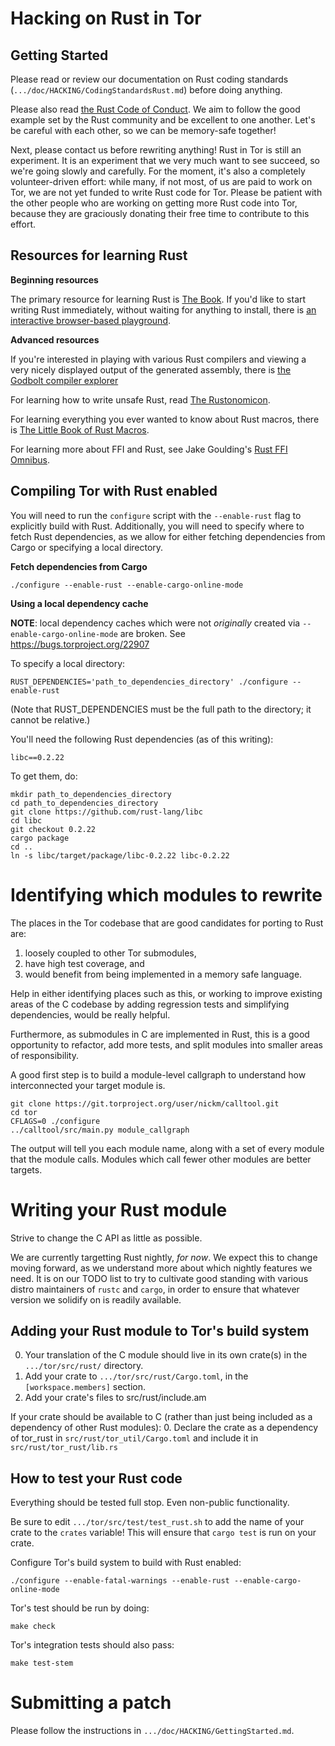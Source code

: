 
 Hacking on Rust in Tor
========================

 Getting Started
-----------------

Please read or review our documentation on Rust coding standards
(`.../doc/HACKING/CodingStandardsRust.md`) before doing anything.

Please also read
[the Rust Code of Conduct](https://www.rust-lang.org/en-US/conduct.html). We aim
to follow the good example set by the Rust community and be excellent to one
another.  Let's be careful with each other, so we can be memory-safe together!

Next, please contact us before rewriting anything!  Rust in Tor is still an
experiment.  It is an experiment that we very much want to see succeed, so we're
going slowly and carefully.  For the moment, it's also a completely
volunteer-driven effort: while many, if not most, of us are paid to work on Tor,
we are not yet funded to write Rust code for Tor.  Please be patient with the
other people who are working on getting more Rust code into Tor, because they
are graciously donating their free time to contribute to this effort.

 Resources for learning Rust
-----------------------------

**Beginning resources**

The primary resource for learning Rust is
[The Book](https://doc.rust-lang.org/book/).  If you'd like to start writing
Rust immediately, without waiting for anything to install, there is
[an interactive browser-based playground](https://play.rust-lang.org/).

**Advanced resources**

If you're interested in playing with various Rust compilers and viewing a very
nicely displayed output of the generated assembly, there is
[the Godbolt compiler explorer](https://rust.godbolt.org/)

For learning how to write unsafe Rust, read
[The Rustonomicon](https://doc.rust-lang.org/nomicon/).

For learning everything you ever wanted to know about Rust macros, there is
[The Little Book of Rust Macros](https://danielkeep.github.io/tlborm/book/index.html).

For learning more about FFI and Rust, see Jake Goulding's
[Rust FFI Omnibus](http://jakegoulding.com/rust-ffi-omnibus/).

 Compiling Tor with Rust enabled
---------------------------------

You will need to run the `configure` script with the `--enable-rust` flag to
explicitly build with Rust. Additionally, you will need to specify where to
fetch Rust dependencies, as we allow for either fetching dependencies from Cargo
or specifying a local directory.

**Fetch dependencies from Cargo**

    ./configure --enable-rust --enable-cargo-online-mode

**Using a local dependency cache**

**NOTE**: local dependency caches which were not *originally* created via
  `--enable-cargo-online-mode` are broken. See https://bugs.torproject.org/22907

To specify a local directory:

    RUST_DEPENDENCIES='path_to_dependencies_directory' ./configure --enable-rust

(Note that RUST_DEPENDENCIES must be the full path to the directory; it cannot
be relative.)

You'll need the following Rust dependencies (as of this writing):

    libc==0.2.22

To get them, do:

    mkdir path_to_dependencies_directory
    cd path_to_dependencies_directory
    git clone https://github.com/rust-lang/libc
    cd libc
    git checkout 0.2.22
    cargo package
    cd ..
    ln -s libc/target/package/libc-0.2.22 libc-0.2.22


 Identifying which modules to rewrite
======================================

The places in the Tor codebase that are good candidates for porting to Rust are:

1. loosely coupled to other Tor submodules,
2. have high test coverage, and
3. would benefit from being implemented in a memory safe language.

Help in either identifying places such as this, or working to improve existing
areas of the C codebase by adding regression tests and simplifying dependencies,
would be really helpful.

Furthermore, as submodules in C are implemented in Rust, this is a good
opportunity to refactor, add more tests, and split modules into smaller areas of
responsibility.

A good first step is to build a module-level callgraph to understand how
interconnected your target module is.

    git clone https://git.torproject.org/user/nickm/calltool.git
    cd tor
    CFLAGS=0 ./configure
    ../calltool/src/main.py module_callgraph

The output will tell you each module name, along with a set of every module that
the module calls.  Modules which call fewer other modules are better targets.

 Writing your Rust module
==========================

Strive to change the C API as little as possible.

We are currently targetting Rust nightly, *for now*. We expect this to change
moving forward, as we understand more about which nightly features we need. It
is on our TODO list to try to cultivate good standing with various distro
maintainers of `rustc` and `cargo`, in order to ensure that whatever version we
solidify on is readily available.

 Adding your Rust module to Tor's build system
-----------------------------------------------

0. Your translation of the C module should live in its own crate(s)
   in the `.../tor/src/rust/` directory.
1. Add your crate to `.../tor/src/rust/Cargo.toml`, in the
   `[workspace.members]` section.
2. Add your crate's files to src/rust/include.am

If your crate should be available to C (rather than just being included as a
dependency of other Rust modules):
0. Declare the crate as a dependency of tor_rust in
   `src/rust/tor_util/Cargo.toml` and include it in
   `src/rust/tor_rust/lib.rs`

 How to test your Rust code
----------------------------

Everything should be tested full stop.  Even non-public functionality.

Be sure to edit `.../tor/src/test/test_rust.sh` to add the name of your crate to
the `crates` variable! This will ensure that `cargo test` is run on your crate.

Configure Tor's build system to build with Rust enabled:

    ./configure --enable-fatal-warnings --enable-rust --enable-cargo-online-mode

Tor's test should be run by doing:

    make check

Tor's integration tests should also pass:

    make test-stem

 Submitting a patch
=====================

Please follow the instructions in `.../doc/HACKING/GettingStarted.md`.
